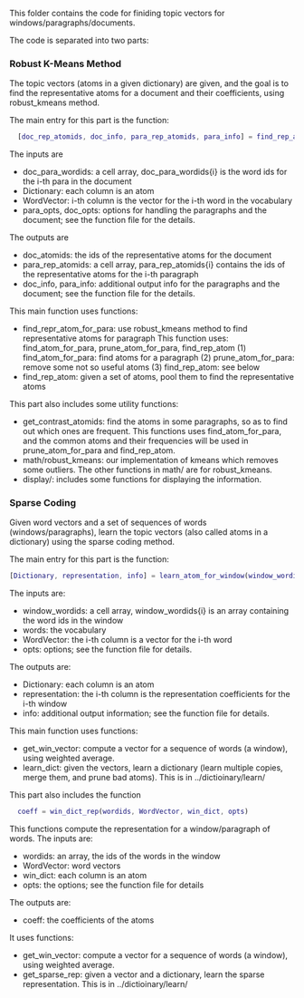 This folder contains the code for finiding topic vectors for windows/paragraphs/documents.



The code is separated into two parts:

### Robust K-Means Method
The topic vectors (atoms in a given dictionary) are given, and the goal is to find the representative atoms for a document and their coefficients, using robust_kmeans method.

The main entry for this part is the function:
```Matlab
  [doc_rep_atomids, doc_info, para_rep_atomids, para_info] = find_rep_atom_for_doc(doc_para_wordids, Dictionary, WordVector, para_opts, doc_opts)
```
The inputs are 
  - doc_para_wordids: a cell array, doc_para_wordids{i} is the word ids for the  i-th para in the document
  - Dictionary: each column is an atom
  - WordVector: i-th column is the vector for the i-th word in the vocabulary
  - para_opts, doc_opts: options for handling the paragraphs and the document; see the function file for the details.
  
The outputs are
  - doc_atomids: the ids of the representative atoms for the document
  - para_rep_atomids: a cell array, para_rep_atomids{i} contains the ids of the representative atoms for the i-th paragraph
  - doc_info, para_info: additional output info for the paragraphs and the document; see the function file for the details.

This main function uses functions:

  - find_repr_atom_for_para: use robust_kmeans method to find representative atoms for paragraph 
    This function uses: find_atom_for_para, prune_atom_for_para, find_rep_atom
	(1) find_atom_for_para: find atoms for a paragraph
	(2) prune_atom_for_para: remove some not so useful atoms
	(3) find_rep_atom: see below
  - find_rep_atom: given a set of atoms, pool them to find the representative atoms

This part also includes some utility functions:

  - get_contrast_atomids: find the atoms in some paragraphs, so as to find out which ones are frequent. This functions uses find_atom_for_para, and the common atoms and their frequencies will be used in prune_atom_for_para and find_rep_atom. 
  - math/robust_kmeans: our implementation of kmeans which removes some outliers. The other functions in math/ are for robust_kmeans.
  - display/: includes some functions for displaying the information.

### Sparse Coding
Given word vectors and a set of sequences of words (windows/paragraphs), learn the topic vectors (also called atoms in a dictionary) using the sparse coding method. 

The main entry for this part is the function: 
```Matlab
[Dictionary, representation, info] = learn_atom_for_window(window_wordids, WordVector, words, opts)
```
  
The inputs are:
  - window_wordids: a cell array, window_wordids{i} is an array containing the word ids in the window
  - words: the vocabulary
  - WordVector: the i-th column is a vector for the i-th word
  - opts: options; see the function file for details.
  
The outputs are:
  - Dictionary: each column is an atom
  - representation: the i-th column is the representation coefficients for the i-th window
  - info: additional output information; see the function file for details.
  
This main function uses functions: 
  - get_win_vector: compute a vector for a sequence of words (a window), using weighted average.
  - learn_dict: given the vectors, learn a dictionary (learn multiple copies, merge them, and prune bad atoms). This is in ../dictioinary/learn/
  
This part also includes the function
```Matlab
  coeff = win_dict_rep(wordids, WordVector, win_dict, opts)
```
This functions compute the representation for a window/paragraph of words. 
The inputs are: 
  - wordids: an array, the ids of the words in the window
  - WordVector: word vectors  
  - win_dict: each column is an atom
  - opts: the options; see the function file for details
  
The outputs are:
  - coeff: the coefficients of the atoms
  
It uses functions: 
  - get_win_vector: compute a vector for a sequence of words (a window), using weighted average.
  - get_sparse_rep: given a vector and a dictionary, learn the sparse representation. This is in ../dictioinary/learn/
  
